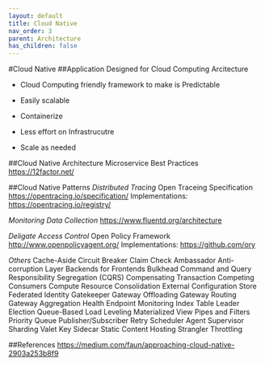 ```yaml
---
layout: default
title: Cloud Native
nav_order: 3
parent: Architecture
has_children: false
---
```

#Cloud Native
##Application
Designed for Cloud Computing Arcitecture
* Cloud Computing friendly framework to make is Predictable
* Easily scalable
* Containerize

* Less effort on Infrastrucutre
* Scale as needed

##Cloud Native Architecture
Microservice Best Practices  https://12factor.net/

##Cloud Native Patterns
_Distributed Tracing_
Open Traceing Specification https://opentracing.io/specification/
Implementations: https://opentracing.io/registry/

_Monitoring Data Collection_
https://www.fluentd.org/architecture

_Deligate Access Control_
Open Policy Framework http://www.openpolicyagent.org/
Implementations: https://github.com/ory

_Others_
Cache-Aside
Circuit Breaker
Claim Check
Ambassador
Anti-corruption Layer
Backends for Frontends
Bulkhead
Command and Query Responsibility Segregation (CQRS)
Compensating Transaction
Competing Consumers
Compute Resource Consolidation
External Configuration Store
Federated Identity
Gatekeeper
Gateway Offloading
Gateway Routing
Gateway Aggregation
Health Endpoint Monitoring
Index Table
Leader Election
Queue-Based Load Leveling
Materialized View
Pipes and Filters
Priority Queue
Publisher/Subscriber
Retry
Scheduler Agent Supervisor
Sharding
Valet Key
Sidecar
Static Content Hosting
Strangler
Throttling




##References
https://medium.com/faun/approaching-cloud-native-2903a253b8f9
